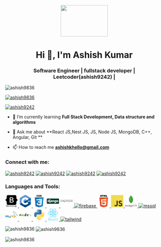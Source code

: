 
<div style="text-align:center"><img src="https://github.githubassets.com/images/modules/open_graph/github-octocat.png" width="150" height="100" /></div>

<h1 align="center">Hi 👋, I'm Ashish Kumar</h1>
<h3 align="center">Software Engineer | fullstack developer | Leetcoder(ashish9242) |</h3>
<p align="left"> <img src="https://komarev.com/ghpvc/?username=ashish9836&label=Profile%20views&color=0e75b6&style=flat" alt="ashish9836" /> </p>

<p align="left"> <a href="https://github.com/ryo-ma/github-profile-trophy"><img src="https://github-profile-trophy.vercel.app/?username=ashish9836" alt="ashish9836" /></a> </p>

<p align="left"> <a href="https://twitter.com/ashish9242" target="blank"><img src="https://img.shields.io/twitter/follow/ashish9242?logo=twitter&style=for-the-badge" alt="ashish9242" /></a> </p>

- 🌱 I’m currently learning **Full Stack Development, Data structure and algorithms**

- 💬 Ask me about **React JS,Nest JS, JS, Node JS, MongoDB, C++, Angular, Git **

- 📫 How to reach me **ashishkhello@gmail.com**

<h3 align="left">Connect with me:</h3>
<p align="left">
<a href="https://twitter.com/ashish9242" target="blank"><img align="center" src="https://raw.githubusercontent.com/rahuldkjain/github-profile-readme-generator/master/src/images/icons/Social/twitter.svg" alt="ashish9242" height="30" width="40" /></a>
<a href="https://www.codechef.com/users/ashish9242" target="blank"><img align="center" src="https://cdn.jsdelivr.net/npm/simple-icons@3.1.0/icons/codechef.svg" alt="ashish9242" height="30" width="40" /></a>
<a href="https://codeforces.com/profile/ashish9242" target="blank"><img align="center" src="https://raw.githubusercontent.com/rahuldkjain/github-profile-readme-generator/master/src/images/icons/Social/codeforces.svg" alt="ashish9242" height="30" width="40" /></a>
<a href="https://www.leetcode.com/ashish9242" target="blank"><img align="center" src="https://raw.githubusercontent.com/rahuldkjain/github-profile-readme-generator/master/src/images/icons/Social/leet-code.svg" alt="ashish9242" height="30" width="40" /></a>
</p>

<h3 align="left">Languages and Tools:</h3>
<p align="left"> <a href="https://getbootstrap.com" target="_blank" rel="noreferrer"> <img src="https://raw.githubusercontent.com/devicons/devicon/master/icons/bootstrap/bootstrap-plain-wordmark.svg" alt="bootstrap" width="40" height="40"/> </a> <a href="https://www.w3schools.com/cpp/" target="_blank" rel="noreferrer"> <img src="https://raw.githubusercontent.com/devicons/devicon/master/icons/cplusplus/cplusplus-original.svg" alt="cplusplus" width="40" height="40"/> </a> <a href="https://www.w3schools.com/css/" target="_blank" rel="noreferrer"> <img src="https://raw.githubusercontent.com/devicons/devicon/master/icons/css3/css3-original-wordmark.svg" alt="css3" width="40" height="40"/> </a> <a href="https://www.djangoproject.com/" target="_blank" rel="noreferrer"> <img src="https://raw.githubusercontent.com/devicons/devicon/master/icons/django/django-original.svg" alt="django" width="40" height="40"/> </a> <a href="https://expressjs.com" target="_blank" rel="noreferrer"> <img src="https://raw.githubusercontent.com/devicons/devicon/master/icons/express/express-original-wordmark.svg" alt="express" width="40" height="40"/> </a> <a href="https://firebase.google.com/" target="_blank" rel="noreferrer"> <img src="https://www.vectorlogo.zone/logos/firebase/firebase-icon.svg" alt="firebase" width="40" height="40"/> </a> <a href="https://www.w3.org/html/" target="_blank" rel="noreferrer"> <img src="https://raw.githubusercontent.com/devicons/devicon/master/icons/html5/html5-original-wordmark.svg" alt="html5" width="40" height="40"/> </a> <a href="https://developer.mozilla.org/en-US/docs/Web/JavaScript" target="_blank" rel="noreferrer"> <img src="https://raw.githubusercontent.com/devicons/devicon/master/icons/javascript/javascript-original.svg" alt="javascript" width="40" height="40"/> </a> <a href="https://www.mongodb.com/" target="_blank" rel="noreferrer"> <img src="https://raw.githubusercontent.com/devicons/devicon/master/icons/mongodb/mongodb-original-wordmark.svg" alt="mongodb" width="40" height="40"/> </a> <a href="https://www.microsoft.com/en-us/sql-server" target="_blank" rel="noreferrer"> <img src="https://www.svgrepo.com/show/303229/microsoft-sql-server-logo.svg" alt="mssql" width="40" height="40"/> </a> <a href="https://www.mysql.com/" target="_blank" rel="noreferrer"> <img src="https://raw.githubusercontent.com/devicons/devicon/master/icons/mysql/mysql-original-wordmark.svg" alt="mysql" width="40" height="40"/> </a> <a href="https://nodejs.org" target="_blank" rel="noreferrer"> <img src="https://raw.githubusercontent.com/devicons/devicon/master/icons/nodejs/nodejs-original-wordmark.svg" alt="nodejs" width="40" height="40"/> </a> <a href="https://www.python.org" target="_blank" rel="noreferrer"> <img src="https://raw.githubusercontent.com/devicons/devicon/master/icons/python/python-original.svg" alt="python" width="40" height="40"/> </a> <a href="https://reactjs.org/" target="_blank" rel="noreferrer"> <img src="https://raw.githubusercontent.com/devicons/devicon/master/icons/react/react-original-wordmark.svg" alt="react" width="40" height="40"/> </a> <a href="https://tailwindcss.com/" target="_blank" rel="noreferrer"> <img src="https://www.vectorlogo.zone/logos/tailwindcss/tailwindcss-icon.svg" alt="tailwind" width="40" height="40"/> </a> </p>

<p><img align="left" src="https://github-readme-stats.vercel.app/api/top-langs?username=ashish9836&show_icons=true&locale=en&layout=compact" alt="ashish9836" /></p>

<p>&nbsp;<img align="center" src="https://github-readme-stats.vercel.app/api?username=ashish9836&show_icons=true&locale=en" alt="ashish9836" /></p>

<p><img align="center" src="https://github-readme-streak-stats.herokuapp.com/?user=ashish9836&" alt="ashish9836" /></p>
